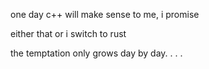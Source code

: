 one day c++ will make sense to me, i promise

either that or i switch to rust

the temptation only grows day by day. . . .
